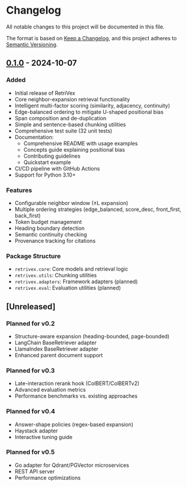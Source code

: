 # Changelog

All notable changes to this project will be documented in this file.

The format is based on [Keep a Changelog](https://keepachangelog.com/en/1.0.0/),
and this project adheres to [Semantic Versioning](https://semver.org/spec/v2.0.0.html).

## [0.1.0] - 2024-10-07

### Added
- Initial release of RetriVex
- Core neighbor-expansion retrieval functionality
- Intelligent multi-factor scoring (similarity, adjacency, continuity)
- Edge-balanced ordering to mitigate U-shaped positional bias
- Span composition and de-duplication
- Simple and sentence-based chunking utilities
- Comprehensive test suite (32 unit tests)
- Documentation:
  - Comprehensive README with usage examples
  - Concepts guide explaining positional bias
  - Contributing guidelines
  - Quickstart example
- CI/CD pipeline with GitHub Actions
- Support for Python 3.10+

### Features
- Configurable neighbor window (±L expansion)
- Multiple ordering strategies (edge_balanced, score_desc, front_first, back_first)
- Token budget management
- Heading boundary detection
- Semantic continuity checking
- Provenance tracking for citations

### Package Structure
- `retrivex.core`: Core models and retrieval logic
- `retrivex.utils`: Chunking utilities
- `retrivex.adapters`: Framework adapters (planned)
- `retrivex.eval`: Evaluation utilities (planned)

## [Unreleased]

### Planned for v0.2
- Structure-aware expansion (heading-bounded, page-bounded)
- LangChain BaseRetriever adapter
- LlamaIndex BaseRetriever adapter
- Enhanced parent document support

### Planned for v0.3
- Late-interaction rerank hook (ColBERT/ColBERTv2)
- Advanced evaluation metrics
- Performance benchmarks vs. existing approaches

### Planned for v0.4
- Answer-shape policies (regex-based expansion)
- Haystack adapter
- Interactive tuning guide

### Planned for v0.5
- Go adapter for Qdrant/PGVector microservices
- REST API server
- Performance optimizations

[0.1.0]: https://github.com/Sushanth-reddyD/retrivex/releases/tag/v0.1.0
